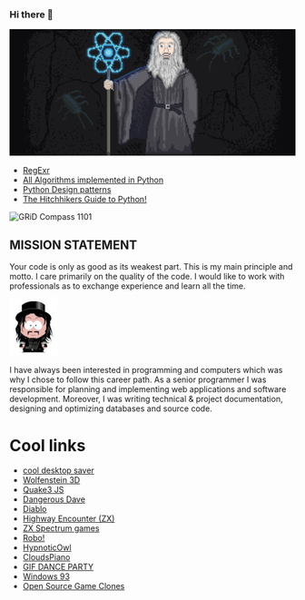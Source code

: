 ### Hi there 👋

<!--
**j69/j69** is a ✨ _special_ ✨ repository because its `README.md` (this file) appears on your GitHub profile.

Here are some ideas to get you started:

- 🔭 I’m currently working on ...
- 🌱 I’m currently learning ...
- 👯 I’m looking to collaborate on ...
- 🤔 I’m looking for help with ...
- 💬 Ask me about ...
- 📫 How to reach me: ...
- 😄 Pronouns: ...
- ⚡ Fun fact: ...
-->

![me](me.png)

* [RegExr](//regexr.com)
* [All Algorithms implemented in Python](//github.com/TheAlgorithms/Python/blob/master/DIRECTORY.md)
* [Python Design patterns](//github.com/faif/python-patterns)
* [The Hitchhikers Guide to Python!](//docs.python-guide.org)

![GRiD Compass 1101](https://user-images.githubusercontent.com/1506433/125909736-ed71c9d7-0fe3-463b-af5a-2c9a86102ba8.png)

##  MISSION STATEMENT
Your code is only as good as its weakest part. This is my main principle and motto. I care primarily on the quality of the code. I would like to work with professionals as to exchange experience and learn all the time.

![me](me.jpg)

I have always been interested in programming and computers which was why I chose to follow this career path. As a senior programmer I was responsible for planning and implementing web applications and software development. Moreover, I was writing technical & project documentation, designing and optimizing databases and source code.

# Cool links

* [cool desktop saver](//github.com/pedrommcarrasco/Brooklyn/releases/download/1.0.0/Brooklyn.saver.zip)
* [Wolfenstein 3D](//wolf3d.atw.hu/)
* [Quake3 JS](//quakejs.com/)
* [Dangerous Dave](//agafnik.com/testchambers/webdave/)
* [Diablo](//diablo.rivsoft.net)
* [Highway Encounter (ZX)](//torinak.com/qaop#!encounter)
* [ZX Spectrum games](//torinak.com/qaop/games)
* [Robo!](//dizaina.net/z/robbo/?nosound)
* [HypnoticOwl](//hypnoticowl.com/games/)
* [CloudsPiano](//labs.plan8.se/cloudspiano/)
* [GIF DANCE PARTY](//gifdanceparty.giphy.com)
* [Windows 93](//www.windows93.net)
* [Open Source Game Clones](//osgameclones.com)
